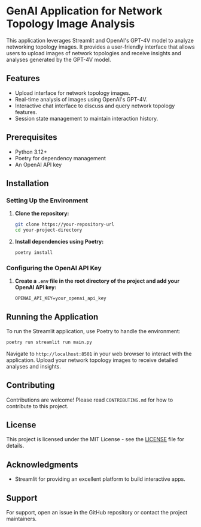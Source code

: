 # GenAI Application for Network Topology Image Analysis

This application leverages Streamlit and OpenAI's GPT-4V model to analyze networking topology images. It provides a user-friendly interface that allows users to upload images of network topologies and receive insights and analyses generated by the GPT-4V model.

## Features

- Upload interface for network topology images.
- Real-time analysis of images using OpenAI's GPT-4V.
- Interactive chat interface to discuss and query network topology features.
- Session state management to maintain interaction history.

## Prerequisites

- Python 3.12+
- Poetry for dependency management
- An OpenAI API key

## Installation

### Setting Up the Environment

1. **Clone the repository:**
   ```bash
   git clone https://your-repository-url
   cd your-project-directory
   ```

2. **Install dependencies using Poetry:**
   ```bash
   poetry install
   ```

### Configuring the OpenAI API Key

1. **Create a `.env` file in the root directory of the project and add your OpenAI API key:**
   ```
   OPENAI_API_KEY=your_openai_api_key
   ```

## Running the Application

To run the Streamlit application, use Poetry to handle the environment:
```bash
poetry run streamlit run main.py
```
Navigate to `http://localhost:8501` in your web browser to interact with the application. Upload your network topology images to receive detailed analyses and insights.

## Contributing

Contributions are welcome! Please read `CONTRIBUTING.md` for how to contribute to this project.

## License

This project is licensed under the MIT License - see the [LICENSE](LICENSE.md) file for details.

## Acknowledgments

- Streamlit for providing an excellent platform to build interactive apps.

## Support

For support, open an issue in the GitHub repository or contact the project maintainers.


